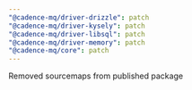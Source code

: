 ```yaml
---
"@cadence-mq/driver-drizzle": patch
"@cadence-mq/driver-kysely": patch
"@cadence-mq/driver-libsql": patch
"@cadence-mq/driver-memory": patch
"@cadence-mq/core": patch
---
```


Removed sourcemaps from published package
